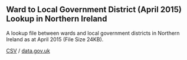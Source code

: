 ## Ward to Local Government District (April 2015) Lookup in Northern Ireland

A lookup file between wards and local government districts in Northern Ireland as at April 2015 (File Size 24KB).

[CSV](csv/050.csv) / [data.gov.uk](https://data.gov.uk/dataset/89d878ab-4bde-4636-9258-9e7cd0c46f09/ward-to-local-government-district-april-2015-lookup-in-northern-ireland)

